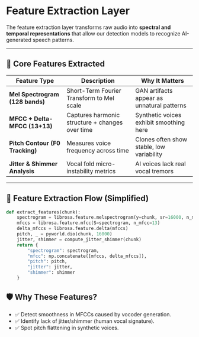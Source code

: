 # Feature Extraction Layer

The feature extraction layer transforms raw audio into **spectral and temporal representations** that allow our detection models to recognize AI-generated speech patterns.

---

## 🧬 Core Features Extracted

| Feature Type               | Description                                | Why It Matters                       |
|----------------------------|--------------------------------------------|---------------------------------------|
| **Mel Spectrogram (128 bands)** | Short-Term Fourier Transform to Mel scale | GAN artifacts appear as unnatural patterns |
| **MFCC + Delta-MFCC (13+13)**  | Captures harmonic structure + changes over time | Synthetic voices exhibit smoothing here |
| **Pitch Contour (F0 Tracking)** | Measures voice frequency across time     | Clones often show stable, low variability |
| **Jitter & Shimmer Analysis**   | Vocal fold micro-instability metrics      | AI voices lack real vocal tremors    |

---

## 🎼 Feature Extraction Flow (Simplified)

```python
def extract_features(chunk):
    spectrogram = librosa.feature.melspectrogram(y=chunk, sr=16000, n_mels=128)
    mfccs = librosa.feature.mfcc(S=spectrogram, n_mfcc=13)
    delta_mfccs = librosa.feature.delta(mfccs)
    pitch, _ = pyworld.dio(chunk, 16000)
    jitter, shimmer = compute_jitter_shimmer(chunk)
    return {
        "spectrogram": spectrogram,
        "mfcc": np.concatenate([mfccs, delta_mfccs]),
        "pitch": pitch,
        "jitter": jitter,
        "shimmer": shimmer
    }
```

## 🛡️ Why These Features?
- ✅ Detect smoothness in MFCCs caused by vocoder generation.
- ✅ Identify lack of jitter/shimmer (human vocal signature).
- ✅ Spot pitch flattening in synthetic voices.